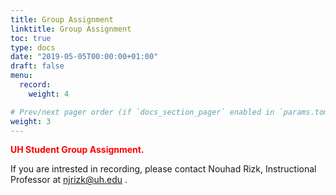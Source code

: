 ```yaml
---
title: Group Assignment
linktitle: Group Assignment
toc: true
type: docs
date: "2019-05-05T00:00:00+01:00"
draft: false
menu:
  record:
    weight: 4

# Prev/next pager order (if `docs_section_pager` enabled in `params.toml`)
weight: 3
---
```

<span style="color:red">**UH Student Group Assignment.**</span>



If you are intrested in recording, please contact Nouhad Rizk, Instructional Professor  at <span style="color:blue">njrizk@uh.edu</span> .
